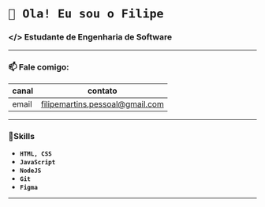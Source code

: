 # `👋 Ola! Eu sou o Filipe`
### </> Estudante de Engenharia de Software

<hr>

### 📫 Fale comigo:
  
| canal | contato |
|---|---|
| email | filipemartins.pessoal@gmail.com | 

<hr>

### 🎯Skills
- **`HTML, CSS`** 
- **`JavaScript`**
- **`NodeJS`**
- **`Git`**
- **`Figma`**

<hr>

<!---
FilipeMartins-dev/FilipeMartins-dev is a ✨ special ✨ repository because its `README.md` (this file) appears on your GitHub profile.
You can click the Preview link to take a look at your changes.
--->
